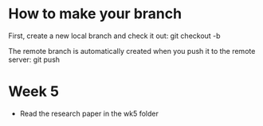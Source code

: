# How to make your branch

First, create a new local branch and check it out:
git checkout -b <first-name>

The remote branch is automatically created when you push it to the remote server:
git push <origin> <your-name> 

# Week 5

* Read the research paper in the wk5 folder 
